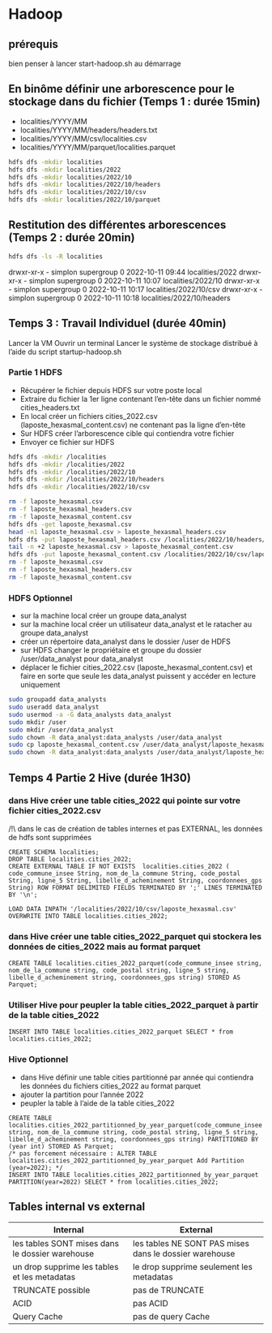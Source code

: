 # Hadoop

## prérequis

bien penser à lancer start-hadoop.sh  au démarrage

## En binôme définir une arborescence pour le stockage dans du fichier (Temps 1 : durée 15min)

* localities/YYYY/MM
* localities/YYYY/MM/headers/headers.txt
* localities/YYYY/MM/csv/localities.csv
* localities/YYYY/MM/parquet/localities.parquet

```bash
hdfs dfs -mkdir localities
hdfs dfs -mkdir localities/2022
hdfs dfs -mkdir localities/2022/10
hdfs dfs -mkdir localities/2022/10/headers
hdfs dfs -mkdir localities/2022/10/csv
hdfs dfs -mkdir localities/2022/10/parquet
```

## Restitution des différentes arborescences (Temps 2 : durée 20min)

```bash
hdfs dfs -ls -R localities 
```

drwxr-xr-x   - simplon supergroup          0 2022-10-11 09:44 localities/2022
drwxr-xr-x   - simplon supergroup          0 2022-10-11 10:07 localities/2022/10
drwxr-xr-x   - simplon supergroup          0 2022-10-11 10:17 localities/2022/10/csv
drwxr-xr-x   - simplon supergroup          0 2022-10-11 10:18 localities/2022/10/headers

## Temps 3 : Travail Individuel (durée 40min)

Lancer la VM
Ouvrir un terminal
Lancer le système de stockage distribué à l’aide du script startup-hadoop.sh

### Partie 1 HDFS

* Récupérer le fichier depuis HDFS sur votre poste local
* Extraire du fichier la 1er ligne contenant l’en-tête dans un fichier nommé cities_headers.txt
* En local créer un fichiers cities_2022.csv (laposte_hexasmal_content.csv) ne contenant pas la ligne d’en-tête
* Sur HDFS créer l’arborescence cible qui contiendra votre fichier
* Envoyer ce fichier sur HDFS

```bash
hdfs dfs -mkdir /localities
hdfs dfs -mkdir /localities/2022
hdfs dfs -mkdir /localities/2022/10
hdfs dfs -mkdir /localities/2022/10/headers
hdfs dfs -mkdir /localities/2022/10/csv

rm -f laposte_hexasmal.csv
rm -f laposte_hexasmal_headers.csv
rm -f laposte_hexasmal_content.csv
hdfs dfs -get laposte_hexasmal.csv 
head -n1 laposte_hexasmal.csv > laposte_hexasmal_headers.csv
hdfs dfs -put laposte_hexasmal_headers.csv /localities/2022/10/headers/laposte_hexasmal.csv
tail -n +2 laposte_hexasmal.csv > laposte_hexasmal_content.csv
hdfs dfs -put laposte_hexasmal_content.csv /localities/2022/10/csv/laposte_hexasmal.csv
rm -f laposte_hexasmal.csv
rm -f laposte_hexasmal_headers.csv
rm -f laposte_hexasmal_content.csv

```

### HDFS Optionnel

* sur la machine local créer un groupe data_analyst
* sur la machine local créer un utilisateur data_analyst et le ratacher au groupe data_analyst
* créer un répertoire data_analyst dans le dossier /user de HDFS
* sur HDFS changer le propriétaire et groupe du dossier /user/data_analyst pour data_analyst
* déplacer le fichier cities_2022.csv (laposte_hexasmal_content.csv) et faire en sorte que seule les data_analyst puissent y accéder en lecture uniquement

```bash
sudo groupadd data_analysts
sudo useradd data_analyst
sudo usermod -a -G data_analysts data_analyst
sudo mkdir /user
sudo mkdir /user/data_analyst
sudo chown -R data_analyst:data_analysts /user/data_analyst
sudo cp laposte_hexasmal_content.csv /user/data_analyst/laposte_hexasmal_content.csv
sudo chown -R data_analyst:data_analysts /user/data_analyst/laposte_hexasmal_content.csv
```

## Temps 4 Partie 2 Hive (durée 1H30)

### dans Hive créer une table cities_2022 qui pointe sur votre fichier cities_2022.csv

/!\ dans le cas de création de tables internes et pas EXTERNAL, les données de hdfs sont supprimées

```hive
CREATE SCHEMA localities;
DROP TABLE localities.cities_2022;
CREATE EXTERNAL TABLE IF NOT EXISTS  localities.cities_2022 ( code_commune_insee String, nom_de_la_commune String, code_postal String, ligne_5 String, libelle_d_acheminement String, coordonnees_gps String) ROW FORMAT DELIMITED FIELDS TERMINATED BY ';' LINES TERMINATED BY '\n';

LOAD DATA INPATH '/localities/2022/10/csv/laposte_hexasmal.csv' OVERWRITE INTO TABLE localities.cities_2022;
```

### dans Hive créer une table cities_2022_parquet qui stockera les données de cities_2022 mais au format parquet

```hive
CREATE TABLE localities.cities_2022_parquet(code_commune_insee string, nom_de_la_commune string, code_postal string, ligne_5 string, libelle_d_acheminement string, coordonnees_gps string) STORED AS Parquet;
```

### Utiliser Hive pour peupler la table cities_2022_parquet à partir de la table cities_2022

```hive
INSERT INTO TABLE localities.cities_2022_parquet SELECT * from localities.cities_2022;
```

### Hive Optionnel

* dans Hive définir une table cities partitionné par année qui contiendra les données du fichiers cities_2022 au format parquet
* ajouter la partition pour l’année 2022
* peupler la table à l’aide de la table cities_2022

```hive
CREATE TABLE localities.cities_2022_partitionned_by_year_parquet(code_commune_insee string, nom_de_la_commune string, code_postal string, ligne_5 string, libelle_d_acheminement string, coordonnees_gps string) PARTITIONED BY (year int) STORED AS Parquet;
/* pas forcement nécessaire : ALTER TABLE localities.cities_2022_partitionned_by_year_parquet Add Partition (year=2022); */
INSERT INTO TABLE localities.cities_2022_partitionned_by_year_parquet PARTITION(year=2022) SELECT * from localities.cities_2022;
```

## Tables internal vs external

| Internal | External |
|---|---|
|  les tables SONT mises dans le dossier warehouse | les tables NE SONT PAS mises dans le dossier warehouse |
| un drop supprime les tables et les metadatas | le drop supprime seulement les metadatas |
| TRUNCATE possible | pas de TRUNCATE |
| ACID | pas ACID |
| Query Cache | pas de query Cache |
